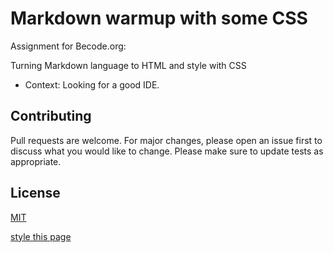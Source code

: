 # Markdown warmup with some CSS 
Assignment for Becode.org: 

Turning Markdown language to HTML and style with CSS 
- Context: Looking for a good IDE. 


## Contributing
Pull requests are welcome. For major changes, please open an issue first to discuss what you would like to change.
Please make sure to update tests as appropriate.

## License
[MIT](https://choosealicense.com/licenses/mit/)


[style this page](https://panaddamanarata.github.io/markdown-warmup-css/)






